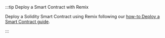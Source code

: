 :::tip Deploy a Smart Contract with Remix

Deploy a Solidity Smart Contract using Remix following our [how-to Deploy a Smart Contract guide](/isc/how-tos/EVM/deploy-a-smart-contract#remix).

:::
